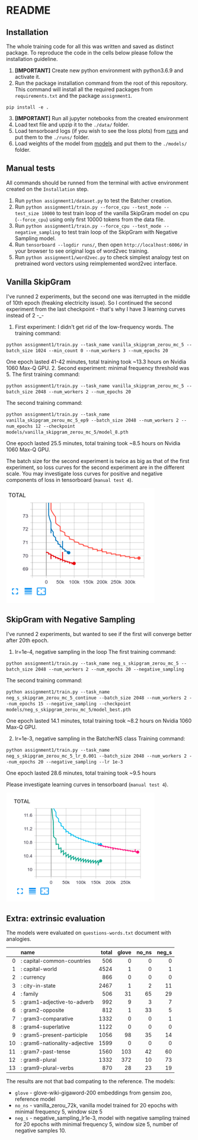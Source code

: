 # README

## Installation

The whole training code for all this was written and saved as distinct package. To reproduce the code in the cells below please follow the installation guideline.

1. **[IMPORTANT]** Create new python environment with python3.6.9 and activate it.
2. Run the package installation command from the root of this repository. This command will install all the required packages from `requirements.txt` and the package `assignment1`.
```
pip install -e .
```
3. **[IMPORTANT]** Run all jupyter notebooks from the created environment
4. Load text file and upzip it to the `./data/` folder.
4. Load tensorboard logs (if you wish to see the loss plots) from [runs](https://drive.google.com/open?id=1NfLj-F3bsa2bTFfolVUz1gtNUiDbQ9nQ) and put them to the `./runs/` folder.
5. Load weights of the model from [models](https://drive.google.com/open?id=1NfLj-F3bsa2bTFfolVUz1gtNUiDbQ9nQ) and put them to the `./models/` folder.

## Manual tests

All commands should be runned from the terminal with active environment created on the `Installation` step.

1. Run `python assignment1/dataset.py` to test the Batcher creation.
2. Run `python assignment1/train.py --force_cpu --test_mode --test_size 10000` to test train loop of the vanilla SkipGram model on cpu (`--force_cpu`) using only first 10000 tokens from the data file.
3. Run `python assignment1/train.py --force_cpu --test_mode --negative_sampling` to test train loop of the SkipGram with Negative Sampling model.
4. Run `tensorboard --logdir runs/`, then open `http://localhost:6006/` in your browser to see original logs of word2vec training.
5. Run `python assignment1/word2vec.py` to check simplest analogy test on pretrained word vectors using reimplemented word2vec interface.

## Vanilla SkipGram

I've runned 2 experiments, but the second one was iterrupted in the middle of 10th epoch (freaking electricity issue). So I continued the second experiment from the last checkpoint - that's why I have 3 learning curves instead of 2 -_-

1. First experiment: I didn't get rid of the low-frequency words. The training command:
```
python assignment1/train.py --task_name vanilla_skipgram_zerou_mc_5 --batch_size 1024 --min_count 0 --num_workers 3 --num_epochs 20
```
One epoch lasted 41-42 minutes, total training took ~13.3 hours on Nvidia 1060 Max-Q GPU.
2. Second experiment: minimal frequency threshold was 5. The first training command:
```
python assignment1/train.py --task_name vanilla_skipgram_zerou_mc_5 --batch_size 2048 --num_workers 2 --num_epochs 20
```
The second training command:
```
python assignment1/train.py --task_name vanilla_skipgram_zerou_mc_5_ep9 --batch_size 2048 --num_workers 2 --num_epochs 12 --checkpoint models/vanilla_skipgram_zerou_mc_5/model_8.pth 
```
One epoch lasted 25.5 minutes, total training took ~8.5 hours on Nvidia 1060 Max-Q GPU.


The batch size for the second experiment is twice as big as that of the first experiment, so loss curves for the second experiment are in the different scale. You may investigate loss curves for positive and negative components of loss in tensorboard (`manual test 4`).

<img src="./imgs/tensorboard/00_loss.png" width="400">

## SkipGram with Negative Sampling

I've runned 2 experiments, but wanted to see if the first will converge better after 20th epoch.

1. lr=1e-4, negative sampling in the loop
The first training command:
```
python assignment1/train.py --task_name neg_s_skipgram_zerou_mc_5 --batch_size 2048 --num_workers 2 --num_epochs 20 --negative_sampling
```
The second training command:
```
python assignment1/train.py --task_name neg_s_skipgram_zerou_mc_5_continue --batch_size 2048 --num_workers 2 --num_epochs 15 --negative_sampling --checkpoint models/neg_s_skipgram_zerou_mc_5/model_best.pth
```
One epoch lasted 14.1 minutes, total training took ~8.2 hours on Nvidia 1060 Max-Q GPU.

2. lr=1e-3, negative sampling in the BatcherNS class
Training command:
```
python assignment1/train.py --task_name neg_s_skipgram_zerou_mc_5_lr_0.001 --batch_size 2048 --num_workers 2 --num_epochs 20 --negative_sampling --lr 1e-3
```
One epoch lasted 28.6 minutes, total training took ~9.5 hours

Please investigate learning curves in tensorboard (`manual test 4`).

<img src="./imgs/tensorboard/00_loss2.png" width="400">

## Extra: extrinsic evaluation

The models were evaluated on `questions-words.txt` document with analogies.

|    | name                          |   total |     glove |     no_ns |     neg_s |
|---:|:------------------------------|--------:|----------:|----------:|----------:|
|  0 | : capital-common-countries    |     506 |         0 |         0 |         0 |
|  1 | : capital-world               |    4524 |         1 |         0 |         1 |
|  2 | : currency                    |     866 |         0 |         0 |         0 |
|  3 | : city-in-state               |    2467 |         1 |         2 |        11 |
|  4 | : family                      |     506 |        31 |        65 |        29 |
|  5 | : gram1-adjective-to-adverb   |     992 |         9 |         3 |         7 |
|  6 | : gram2-opposite              |     812 |         1 |        33 |         5 |
|  7 | : gram3-comparative           |    1332 |         0 |         0 |         1 |
|  8 | : gram4-superlative           |    1122 |         0 |         0 |         0 |
|  9 | : gram5-present-participle    |    1056 |        98 |        35 |        14 |
| 10 | : gram6-nationality-adjective |    1599 |         0 |         0 |         0 |
| 11 | : gram7-past-tense            |    1560 |       103 |        42 |        60 |
| 12 | : gram8-plural                |    1332 |       372 |        10 |        73 |
| 13 | : gram9-plural-verbs          |     870 |        28 |        23 |        19 |

The results are not that bad compating to the reference. The models:

* `glove` - glove-wiki-gigaword-200 embeddings from gensim zoo, reference model
* `no_ns` - vanilla_zerou_72k, vanilla model trained for 20 epochs with minimal frequency 5, window size 5
* `neg_s` - negative_sampling_lr1e-3, model with negative sampling trained for 20 epochs with minimal frequency 5, window size 5, number of negative samples 10.